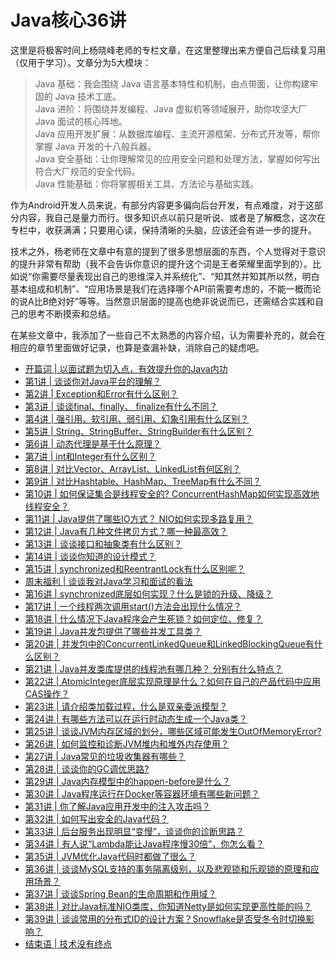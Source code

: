 # Java核心36讲

这里是将极客时间上杨晓峰老师的专栏文章，在这里整理出来方便自己后续复习用（仅用于学习）。文章分为5大模块：

> Java 基础：我会围绕 Java 语言基本特性和机制，由点带面，让你构建牢固的 Java 技术工底。  
Java 进阶：将围绕并发编程、Java 虚拟机等领域展开，助你攻坚大厂 Java 面试的核心阵地。  
Java 应用开发扩展：从数据库编程、主流开源框架、分布式开发等，帮你掌握 Java 开发的十八般兵器。  
Java 安全基础：让你理解常见的应用安全问题和处理方法，掌握如何写出符合大厂规范的安全代码。  
Java 性能基础：你将掌握相关工具、方法论与基础实践。  

作为Android开发人员来说，有部分内容更多偏向后台开发，有点难度，对于这部分内容，我自己是量力而行。很多知识点以前只是听说、或者是了解概念，这次在专栏中，收获满满；只要用心读，保持清晰的头脑，应该还会有进一步的提升。

技术之外，杨老师在文章中有意的提到了很多思想层面的东西，个人觉得对于意识的提升非常有帮助（我不会告诉你意识的提升这个词是王者荣耀里面学到的）。比如说“你需要尽量表现出自己的思维深入并系统化”、“知其然并知其所以然，明白基本组成和机制”、“应用场景是我们在选择哪个API前需要考虑的，不能一概而论的说A比B绝对好”等等。当然意识层面的提高也绝非说说而已，还需结合实践和自己的思考不断摸索和总结。

在某些文章中，我添加了一些自己不太熟悉的内容介绍，认为需要补充的，就会在相应的章节里面做好记录，也算是查漏补缺，消除自己的疑虑吧。

* [开篇词 \| 以面试题为切入点，有效提升你的Java内功](https://github.com/LeeeYou/The-core-of-Java-36/blob/master/kai-pian-ci-yi-mian-shi-ti-wei-qie-ru-dian-ff0c-you-xiao-ti-sheng-ni-de-java-nei-gong.md)
* [第1讲 \| 谈谈你对Java平台的理解？](https://github.com/LeeeYou/The-core-of-Java-36/blob/master/di-1-jiang-tan-tan-ni-dui-java-ping-tai-de-li-jie-ff1f.md)
* [第2讲 \| Exception和Error有什么区别？](https://github.com/LeeeYou/The-core-of-Java-36/blob/master/di-2-jiang-exception-he-error-you-shi-yao-qu-bie-ff1f.md)
* [第3讲 \| 谈谈final、finally、 finalize有什么不同？](https://github.com/LeeeYou/The-core-of-Java-36/blob/master/di-3-jiang-tan-tan-final-finally-finalize-you-shi-yao-bu-tong-ff1f.md)
* [第4讲 \| 强引用、软引用、弱引用、幻象引用有什么区别？](https://github.com/LeeeYou/The-core-of-Java-36/blob/master/di-4-jiang-qiang-yin-yong-3001-ruan-yin-yong-3001-ruo-yin-yong-3001-huan-xiang-yin-yong-you-shi-yao-qu-bie-ff1f.md)
* [第5讲 \| String、StringBuffer、StringBuilder有什么区别？](https://github.com/LeeeYou/The-core-of-Java-36/blob/master/di-5-jiang-string-stringbuffer-stringbuilder-you-shi-yao-qu-bie-ff1f.md)
* [第6讲 \| 动态代理是基于什么原理？](https://github.com/LeeeYou/The-core-of-Java-36/blob/master/di-6-jiang-dong-tai-dai-li-shi-ji-yu-shi-yao-yuan-li-ff1f.md)
* [第7讲 \| int和Integer有什么区别？](https://github.com/LeeeYou/The-core-of-Java-36/blob/master/di-7-jiang-int-he-integer-you-shi-yao-qu-bie-ff1f.md)
* [第8讲 \| 对比Vector、ArrayList、LinkedList有何区别？](https://github.com/LeeeYou/The-core-of-Java-36/blob/master/di-8-jiang-dui-bi-vector-arraylist-linkedlist-you-he-qu-bie-ff1f.md)
* [第9讲 \| 对比Hashtable、HashMap、TreeMap有什么不同？](https://github.com/LeeeYou/The-core-of-Java-36/blob/master/di-9-jiang-dui-bi-hashtable-hashmap-treemap-you-shi-yao-bu-tong-ff1f.md)
* [第10讲 \| 如何保证集合是线程安全的? ConcurrentHashMap如何实现高效地线程安全？](https://github.com/LeeeYou/The-core-of-Java-36/blob/master/di-10-jiang-ru-he-baozheng-ji-he-shi-xian-cheng-an-quan-76843f-concurrenthashmap-ru-he-shi-xian-gao-xiao-di-xian-cheng-an-quan-ff1f.md)
* [第11讲 \| Java提供了哪些IO方式？ NIO如何实现多路复用？](https://github.com/LeeeYou/The-core-of-Java-36/blob/master/di-11-jiang-java-ti-gong-le-na-xie-io-fang-shi-ff1f-nio-ru-he-shi-xian-duo-lu-fu-yong-ff1f.md)
* [第12讲 \| Java有几种文件拷贝方式？哪一种最高效？](https://github.com/LeeeYou/The-core-of-Java-36/blob/master/di-12-jiang-java-you-ji-zhong-wen-jian-kao-bei-fang-shi-ff1f-na-yi-zhong-zui-gao-xiao-ff1f.md)
* [第13讲 \| 谈谈接口和抽象类有什么区别？](https://github.com/LeeeYou/The-core-of-Java-36/blob/master/di-13-jiang-tan-tan-jie-kou-he-chou-xiang-lei-you-shi-yao-qu-bie-ff1f.md)
* [第14讲 \| 谈谈你知道的设计模式？](https://github.com/LeeeYou/The-core-of-Java-36/blob/master/di-14-jiang-tan-tan-ni-zhi-dao-de-she-ji-mo-shi-ff1f.md)
* [第15讲 \| synchronized和ReentrantLock有什么区别呢？](https://github.com/LeeeYou/The-core-of-Java-36/blob/master/di-15-jiang-synchronized-he-reentrantlock-you-shi-yao-qu-bie-ni-ff1f.md)
* [周末福利 \| 谈谈我对Java学习和面试的看法](https://github.com/LeeeYou/The-core-of-Java-36/blob/master/zhou-mo-fu-li-tan-tan-wo-dui-java-xue-xi-he-mian-shi-de-kan-fa.md)
* [第16讲 \| synchronized底层如何实现？什么是锁的升级、降级？](https://github.com/LeeeYou/The-core-of-Java-36/blob/master/di-16-jiang-synchronized-di-ceng-ru-he-shi-xian-ff1f-shi-yao-shi-suo-de-sheng-ji-3001-jiang-ji-ff1f.md)
* [第17讲 \| 一个线程两次调用start\(\)方法会出现什么情况？](https://github.com/LeeeYou/The-core-of-Java-36/blob/master/di-17-jiang-yi-ge-xian-cheng-liang-ci-diao-yong-start-fang-fa-hui-chu-xian-shi-yao-qing-kuang-ff1f.md)
* [第18讲 \| 什么情况下Java程序会产生死锁？如何定位、修复？](https://github.com/LeeeYou/The-core-of-Java-36/blob/master/di-18-jiang-shi-yao-qing-kuang-xia-java-cheng-xu-hui-chan-sheng-si-suo-ff1f-ru-he-ding-wei-3001-xiu-fu-ff1f.md)
* [第19讲 \| Java并发包提供了哪些并发工具类？](https://github.com/LeeeYou/The-core-of-Java-36/blob/master/di-19-jiang-java-bing-fa-bao-ti-gong-le-na-xie-bing-fa-gong-ju-lei-ff1f.md)
* [第20讲 \| 并发包中的ConcurrentLinkedQueue和LinkedBlockingQueue有什么区别？](https://github.com/LeeeYou/The-core-of-Java-36/blob/master/di-20-jiang-bing-fa-bao-zhong-de-concurrentlinkedqueue-he-linkedblockingqueue-you-shi-yao-qu-bie-ff1f.md)
* [第21讲 \| Java并发类库提供的线程池有哪几种？ 分别有什么特点？](https://github.com/LeeeYou/The-core-of-Java-36/blob/master/di-21-jiang-java-bing-fa-lei-ku-ti-gong-de-xian-cheng-chi-you-na-ji-zhong-ff1f-fen-bie-you-shi-yao-te-dian-ff1f.md)
* [第22讲 \| AtomicInteger底层实现原理是什么？如何在自己的产品代码中应用CAS操作？](https://github.com/LeeeYou/The-core-of-Java-36/blob/master/di-22-jiang-atomicinteger-di-ceng-shi-xian-yuan-li-shi-shi-yao-ff1f-ru-he-zai-zi-ji-de-chan-pin-dai-ma-zhong-ying-yong-cas-cao-zuo-ff1f.md)
* [第23讲 \| 请介绍类加载过程，什么是双亲委派模型？](https://github.com/LeeeYou/The-core-of-Java-36/blob/master/di-23-jiang-qing-jie-shao-lei-jia-zai-guo-cheng-ff0c-shi-yao-shi-shuang-qin-wei-pai-mo-xing-ff1f.md)
* [第24讲 \| 有哪些方法可以在运行时动态生成一个Java类？](https://github.com/LeeeYou/The-core-of-Java-36/blob/master/di-24-jiang-you-na-xie-fang-fa-ke-yi-zai-yun-xing-shi-dong-tai-sheng-cheng-yi-ge-java-lei-ff1f.md)
* [第25讲 \| 谈谈JVM内存区域的划分，哪些区域可能发生OutOfMemoryError?](https://github.com/LeeeYou/The-core-of-Java-36/blob/master/di-25-jiang-tan-tan-jvm-nei-cun-qu-yu-de-hua-fen-ff0c-na-xie-qu-yu-ke-neng-fa-sheng-outofmemoryerror.md)
* [第26讲 \| 如何监控和诊断JVM堆内和堆外内存使用？](https://github.com/LeeeYou/The-core-of-Java-36/blob/master/di-26-jiang-ru-he-jian-kong-he-zhen-duan-jvm-dui-nei-he-dui-wai-nei-cun-shi-yong-ff1f.md)
* [第27讲 \| Java常见的垃圾收集器有哪些？](https://github.com/LeeeYou/The-core-of-Java-36/blob/master/di-27-jiang-java-chang-jian-de-la-ji-shou-ji-qi-you-na-xie-ff1f.md)
* [第28讲 \| 谈谈你的GC调优思路?](https://github.com/LeeeYou/The-core-of-Java-36/blob/master/di-28-jiang-tan-tan-ni-de-gc-diao-you-si-8def3f.md)
* [第29讲 \| Java内存模型中的happen-before是什么？](https://github.com/LeeeYou/The-core-of-Java-36/blob/master/di-29-jiang-java-nei-cun-mo-xing-zhong-de-happen-before-shi-shi-yao-ff1f.md)
* [第30讲 \| Java程序运行在Docker等容器环境有哪些新问题？](https://github.com/LeeeYou/The-core-of-Java-36/blob/master/di-30-jiang-java-cheng-xu-yun-xing-zai-docker-deng-rong-qi-huan-jing-you-na-xie-xin-wen-ti-ff1f.md)
* [第31讲 \| 你了解Java应用开发中的注入攻击吗？](https://github.com/LeeeYou/The-core-of-Java-36/blob/master/di-31-jiang-ni-le-jie-java-ying-yong-kai-fa-zhong-de-zhu-ru-gong-ji-ma-ff1f.md)
* [第32讲 \| 如何写出安全的Java代码？](https://github.com/LeeeYou/The-core-of-Java-36/blob/master/di-32-jiang-ru-he-xie-chu-an-quan-de-java-dai-ma-ff1f.md)
* [第33讲 \| 后台服务出现明显“变慢”，谈谈你的诊断思路？](https://github.com/LeeeYou/The-core-of-Java-36/blob/master/di-33-jiang-hou-tai-fu-wu-chu-xian-ming-xian-201c-bian-man-201d-ff0c-tan-tan-ni-de-zhen-duan-si-lu-ff1f.md)
* [第34讲 \| 有人说“Lambda能让Java程序慢30倍”，你怎么看？](https://github.com/LeeeYou/The-core-of-Java-36/blob/master/di-34-jiang-you-ren-shuo-201c-lambda-neng-rang-java-cheng-xu-man-30-bei-201d-ff0c-ni-zen-yao-kan-ff1f.md)
* [第35讲 \| JVM优化Java代码时都做了很么？](https://github.com/LeeeYou/The-core-of-Java-36/blob/master/di-35-jiang-jvm-you-hua-java-dai-ma-shi-du-zuo-le-shi-yao-ff1f.md)
* [第36讲 \| 谈谈MySQL支持的事务隔离级别，以及悲观锁和乐观锁的原理和应用场景？](https://github.com/LeeeYou/The-core-of-Java-36/blob/master/di-36-jiang-tan-tan-mysql-zhi-chi-de-shi-wu-ge-li-ji-bie-ff0c-yi-ji-bei-guan-suo-he-le-guan-suo-de-yuan-li-he-ying-yong-chang-jing-ff1f.md)
* [第37讲 \| 谈谈Spring Bean的生命周期和作用域？](https://github.com/LeeeYou/The-core-of-Java-36/blob/master/di-37-jiang-tan-tan-spring-bean-de-sheng-ming-zhou-qi-he-zuo-yong-yu-ff1f.md)
* [第38讲 \| 对比Java标准NIO类库，你知道Netty是如何实现更高性能的吗？](https://github.com/LeeeYou/The-core-of-Java-36/blob/master/di-38-jiang-duibi-java-biao-zhun-nio-lei-ku-ff0c-ni-zhi-dao-netty-shi-ru-he-shi-xian-geng-gao-xing-neng-de-ma-ff1f.md)
* [第39讲 \| 谈谈常用的分布式ID的设计方案？Snowflake是否受冬令时切换影响？](https://github.com/LeeeYou/The-core-of-Java-36/blob/master/di-39-jiang-tan-tan-chang-yong-de-fen-bu-shi-id-de-she-ji-fang-an-ff1f-snowflake-shi-fou-shou-dong-ling-shi-qie-huan-ying-xiang-ff1f.md)
* [结束语 \| 技术没有终点](https://github.com/LeeeYou/The-core-of-Java-36/blob/master/jie-shu-yu-ji-zhu-mei-you-zhong-dian.md)
